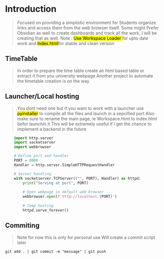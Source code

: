 # Introduction
> Focused on providing a simplistic environment for Students organize links and access them from the web browser itself.
> Some might Prefer Obsidian as well to create dashboards and track all the work, I will be creating that as well.
Note : <mark> Use Workspace Loader </mark> for upto date work and <mark>Index.html</mark>for stable and clean version 

## TimeTable
> In order to prepare the time table create an html based table or extract it from you university webpage
> Another project to automate the timetable creation is on the way

## Launcher/Local hosting
> You dont need one but if you want to work with a launcher use <mark>pyinstaller</mark> to compile all the files and launch in a sepcified port
> Also make sure to rename the main page, ie Workspace.html to index.html befor launchin it
> This will be extremely useful if I get the chance to implement a backend in the future
```py
    import http.server
    import socketserver
    import webbrowser

    # Define port and handler
    PORT = 8000
    Handler = http.server.SimpleHTTPRequestHandler

    # Server handling
    with socketserver.TCPServer(("", PORT), Handler) as httpd:
        print("Serving at port", PORT)
        
        # Open webpage in default web browser
        webbrowser.open(f'http://localhost:{PORT}')
        
        # Temp hosting
        httpd.serve_forever()

```

<!-- Add Workflows later -->
## Commiting 
> Note for now this is only for personal use
> Will create a commit script later
```gitbash
git add . | git commit -m "message" | git push
```

